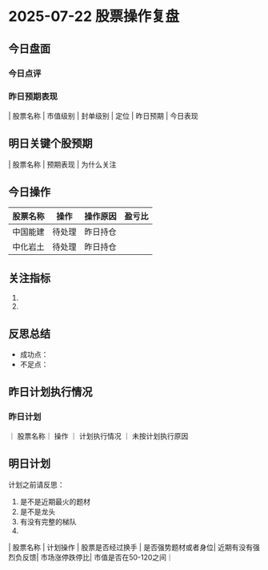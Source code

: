 # 2025-07-22 股票操作复盘

## 今日盘面
### 今日点评
### 昨日预期表现

| 股票名称 | 市值级别 | 封单级别 | 定位 | 昨日预期 | 今日表现

## 明日关键个股预期
| 股票名称 | 预期表现 | 为什么关注

## 今日操作

| 股票名称 | 操作 | 操作原因 | 盈亏比 |
|---------|------|----------|--------|
| 中国能建 | 待处理 | 昨日持仓 |  |
| 中化岩土 | 待处理 | 昨日持仓 |  |

## 关注指标
1. 
2. 

## 反思总结
- 成功点：
- 不足点：

## 昨日计划执行情况
### 昨日计划

｜ 股票名称｜ 操作 ｜ 计划执行情况 ｜ 未按计划执行原因

## 明日计划
计划之前请反思：
1. 是不是近期最火的题材
2. 是不是龙头
3. 有没有完整的梯队
4. 
| 股票名称 | 计划操作 | 股票是否经过换手 | 是否强势题材或者身位| 近期有没有强烈负反馈| 市场涨停跌停比| 市值是否在50-120之间｜
